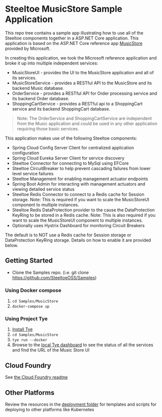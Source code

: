 # Steeltoe MusicStore Sample Application

This repo tree contains a sample app illustrating how to use all of the Steeltoe components together in a ASP.NET Core application. This application is based on the ASP.NET Core reference app [MusicStore](https://github.com/dotnet/aspnetcore/tree/release/3.1/src/MusicStore) provided by Microsoft.

In creating this application, we took the Microsoft reference application and broke it up into multiple independent services:

* MusicStoreUI - provides the UI to the MusicStore application and all of its services.
* MusicStoreService - provides a RESTful API to the MusicStore and its backend Music database.
* OrderService - provides a RESTful API for Order processing service and its backend Order database.
* ShoppingCartService - provides a RESTful api to a ShoppingCart service and its backend ShoppingCart database.

> Note: The OrderService and ShoppingCartService are independent from the Music application and could be used in any other application requiring those basic services.

This application makes use of the following Steeltoe components:

* Spring Cloud Config Server Client for centralized application configuration
* Spring Cloud Eureka Server Client for service discovery
* Steeltoe Connector for connecting to MySql using EFCore
* Steeltoe CircuitBreaker to help prevent cascading failures from lower level service failures
* Steeltoe Management for enabling management actuator endpoints
* Spring Boot Admin for interacting with management actuators and viewing detailed service status
* Steeltoe Redis Connector to connect to a Redis cache for Session storage. Note: This is required if you want to scale the MusicStoreUI component to multiple instances.
* Steeltoe Redis DataProtection provider to the cause the DataProtection KeyRing to be stored in a Redis cache. Note: This is also required if you want to scale the MusicStoreUI component to multiple instances.
* Optionally uses Hystrix Dashboard for monitoring Circuit Breakers

The default is to NOT use a Redis cache for Session storage or DataProtection KeyRing storage. Details on how to enable it are provided below.

## Getting Started

* Clone the Samples repo. (i.e.  git clone <https://github.com/SteeltoeOSS/Samples>)

### Using Docker compose

1. `cd Samples/MusicStore`
1. `docker-compose up`

### Using Project Tye

1. [Install Tye](https://github.com/dotnet/tye/blob/master/docs/getting_started.md)
1. `cd Samples/MusicStore`
1. `tye run --docker`
1. Browse to the [local Tye dashboard](http://localhost:8000) to see the status of all the services and find the URL of the Music Store UI

## Cloud Foundry

See [the Cloud Foundry readme](./README-CloudFoundry.md)

## Other Platforms

Review the resources in the [deployment folder](./deployment) for templates and scripts for deploying to other platforms like Kubernetes
